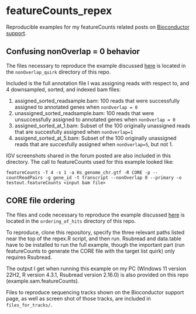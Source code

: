 # featureCounts_repex
Reproducible examples for my featureCounts related posts on [Bioconductor support](https://support.bioconductor.org).


## Confusing nonOverlap = 0 behavior

The files necessary to reproduce the example discussed [here](https://support.bioconductor.org/p/9157388/) is located in the `nonOverlap_quirk` directory of this repo.

Included is the full annotation file I was assigning reads with respect to, and 4 downsampled, sorted, and indexed bam files:

1. assigned_sorted_readsample.bam: 100 reads that were successfully assigned to annotated genes when `nonOverlap = 0`
2. unassigned_sorted_readsample.bam: 100 reads that were unsuccessfully assigned to annotated genes when `nonOverlap = 0`
3. assigned_sorted_at_1.bam: Subset of the 100 originally unassigned reads that are succesfully assigned when `nonOverlap=1`
4. assigend_sorted_at_5.bam: Subset of the 100 originally unassigned reads that are succesfully assigned when `nonOverlap=5`, but not 1.

IGV screenshots shared in the forum posted are also included in this directory. The call to featureCounts used for this example looked like:

`featureCounts -T 4 -s 1 -a Hs_genome_chr.gtf -R CORE -p --countReadPairs -g gene_id -t transcript --nonOverlap 0 --primary -o testout.featureCounts <input bam file>
`


## CORE file ordering

The files and code necessary to reproduce the example discussed [here](https://support.bioconductor.org/p/9156185/) is located in the `ordering_of_hits` directory of this repo.

To reproduce, clone this repository, specify the three relevant paths listed near the top of the repex.R script, and then run. Rsubread and data.table have to be installed to run the full example, though the important part (run featureCounts to generate the CORE file with the target list quirk) only requires Rsubread.

The output I get when running this example on my PC (Windows 11 version 22H2, R version 4.3.1, Rsubread version 2.16.0) is also provided on this repo (example.sam.featureCounts).

Files to reproduce sequencing tracks shown on the Bioconductor support page, as well as screen shot of those tracks, are included in `files_for_tracks/`.
